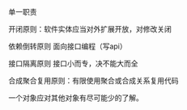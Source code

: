 单一职责 

开闭原则：软件实体应当对外扩展开放，对修改关闭

依赖倒转原则 面向接口编程（写api）

接口隔离原则 接口小而专，决不能大而全

合成聚合复用原则：有限使用聚合或合成关系复用代码

一个对象应对其他对象有尽可能少的了解。






